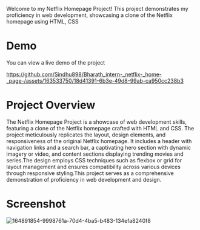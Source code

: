 Welcome to my Netflix Homepage Project! This project demonstrates my proficiency in web development, showcasing a clone of the Netflix homepage using HTML, CSS

# Demo
  You can view a live demo of the project

  https://github.com/Sindhu898/Bharath_intern-_netflix-_home-_page-/assets/163533750/18d41391-6b3e-49d8-99ab-ca950cc238b3

  
  
# Project Overview
  The Netflix Homepage Project is a showcase of web development skills, featuring a clone of the Netflix homepage crafted with HTML and CSS.
  The project meticulously replicates the layout, design elements, and responsiveness of the original Netflix homepage. It includes a header
  with navigation links and a search bar, a captivating hero section with dynamic imagery or video, and content sections displaying trending 
  movies and series.The design employs CSS techniques such as flexbox or grid for layout management and ensures compatibility across various
  devices through responsive styling.This project serves as a comprehensive demonstration of proficiency in web development and design.
# Screenshot

![164891854-9998761a-70d4-4ba5-b483-134efa8240f8](https://github.com/CodingChic-sindhu/Bharath_intern-_netflix-_home-_page-/assets/163533750/dca37969-7586-4e49-a289-fc3b603a1e2c)

